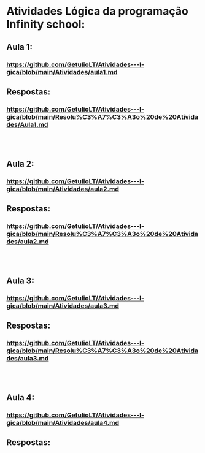 # Atividades Lógica da programação Infinity school:

## Aula 1:
### https://github.com/GetulioLT/Atividades---l-gica/blob/main/Atividades/aula1.md

## Respostas: <br>
### https://github.com/GetulioLT/Atividades---l-gica/blob/main/Resolu%C3%A7%C3%A3o%20de%20Atividades/Aula1.md
<br><br>


## Aula 2:
### https://github.com/GetulioLT/Atividades---l-gica/blob/main/Atividades/aula2.md

## Respostas: <br>
### https://github.com/GetulioLT/Atividades---l-gica/blob/main/Resolu%C3%A7%C3%A3o%20de%20Atividades/aula2.md
<br><br>


## Aula 3:
### https://github.com/GetulioLT/Atividades---l-gica/blob/main/Atividades/aula3.md

## Respostas: <br>
### https://github.com/GetulioLT/Atividades---l-gica/blob/main/Resolu%C3%A7%C3%A3o%20de%20Atividades/aula3.md
<br><br>


## Aula 4:
### https://github.com/GetulioLT/Atividades---l-gica/blob/main/Atividades/aula4.md

## Respostas: <br>
### 
<br><br>
